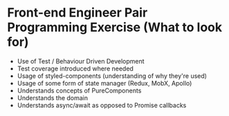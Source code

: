 # Front-end Engineer Pair Programming Exercise (What to look for)

- Use of Test / Behaviour Driven Development
- Test coverage introduced where needed
- Usage of styled-components (understanding of why they're used)
- Usage of some form of state manager (Redux, MobX, Apollo)
- Understands concepts of PureComponents
- Understands the domain
- Understands async/await as opposed to Promise callbacks
